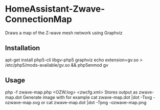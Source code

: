 # HomeAssistant-Zwave-ConnectionMap
Draws a map of the Z-wave mesh network using Graphviz

## Installation
apt-get install php5-cli libgv-php5 graphviz
echo extension=gv.so > /etc/php5/mods-available/gv.so && php5enmod gv

## Usage
php -f zwave-map.php <OZW.log> <zwcfg.xml>
Stores output as zwave-map.dot
Generate image with for example
cat zwave-map.dot |dot -Tsvg -ozwave-map.svg
or
cat zwave-map.dot |dot -Tpng -ozwave-map.png

